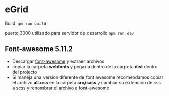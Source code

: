 # eGrid

Build `npm run build`

puerto 3000 utilizado para servidor de desarrollo `npm run dev`

## Font-awesome 5.11.2

-   Descargar [font-awesome](https://fontawesome.com/download) y extraer archivos
-   copiar la carpeta **webfonts** y pegarla dentro de la carpeta **dist** dentro del projecto
-   Si maneja una version diferente de font awesome recomendamos copiar el archivo **all.css** en la carpeta **src/sass** y cambiar su extencion de css a scss y renombrar el archivo a font-awesome
